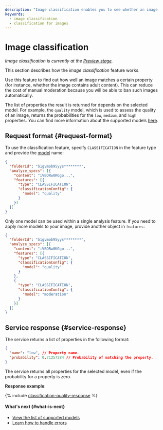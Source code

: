 ```yaml
---
description: "Image classification enables you to see whether an image matches a certain property (for instance, contains adult content). This can reduce the cost of manual moderation because you will be able to ban such images automatically."
keywords:
  - image classification
  - classification for images
---
```


# Image classification

_Image classification is currently at the [Preview stage](../../../overview/concepts/launch-stages.md)._

This section describes how the _image classification_ feature works.

Use this feature to find out how well an image matches a certain property (for instance, whether the image contains adult content). This can reduce the cost of manual moderation because you will be able to ban such images automatically.

The list of properties the result is returned for depends on the selected model. For example, the `quality` model, which is used to assess the quality of an image, returns the probabilities for the `low`, `medium`, and `high` properties. You can find more information about the supported models [here](supported-models.md).

## Request format {#request-format}

To use the classification feature, specify `CLASSIFICATION` in the feature type and provide the [model](supported-models.md) name:

```json
{
  "folderId": "b1gvmob95yys********",
  "analyze_specs": [{
    "content": "iVBORw0KGgo...",
    "features": [{
      "type": "CLASSIFICATION",
      "classificationConfig": {
        "model": "quality"
      }
    }]
  }]
}
```

Only one model can be used within a single analysis feature. If you need to apply more models to your image, provide another object in `features`:

```json
{
  "folderId": "b1gvmob95yys********",
  "analyze_specs": [{
    "content": "iVBORw0KGgo...",
    "features": [{
      "type": "CLASSIFICATION",
      "classificationConfig": {
        "model": "quality"
      }
    },
    {
      "type": "CLASSIFICATION",
      "classificationConfig": {
        "model": "moderation"
      }
    }]
  }]
}
```

## Service response {#service-response}

The service returns a list of properties in the following format:

```json
{
  "name": "low", // Property name.
  "probability": 0.71257284 // Probability of matching the property.
}
```

The service returns all properties for the selected model, even if the probability for a property is zero.

**Response example**:

{% include [classification-quality-response](../../../_includes/vision/classification-quality-response.md) %}

#### What's next {#what-is-next}

* [View the list of supported models](supported-models.md)
* [Learn how to handle errors](../../api-ref/errors-handling.md)
